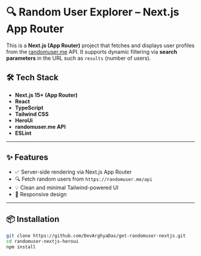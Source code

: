 # 🔍 Random User Explorer – Next.js App Router

This is a **Next.js (App Router)** project that fetches and displays user profiles from the [randomuser.me](https://randomuser.me) API. It supports dynamic filtering via **search parameters** in the URL such as `results` (number of users).

## 🛠️ Tech Stack

- **Next.js 15+ (App Router)**
- **React**
- **TypeScript**
- **Tailwind CSS**
- **HeroUi**
- **randomuser.me API**
- **ESLint**

---

## ✨ Features

- ✅ Server-side rendering via Next.js App Router
- 🔍 Fetch random users from `https://randomuser.me/api`
- 💡 Clean and minimal Tailwind-powered UI
- 📱 Responsive design

---

## 📦 Installation

```bash
git clone https://github.com/DevArghyaDas/get-randomuser-nextjs.git
cd randomuser-nextjs-heroui
npm install


